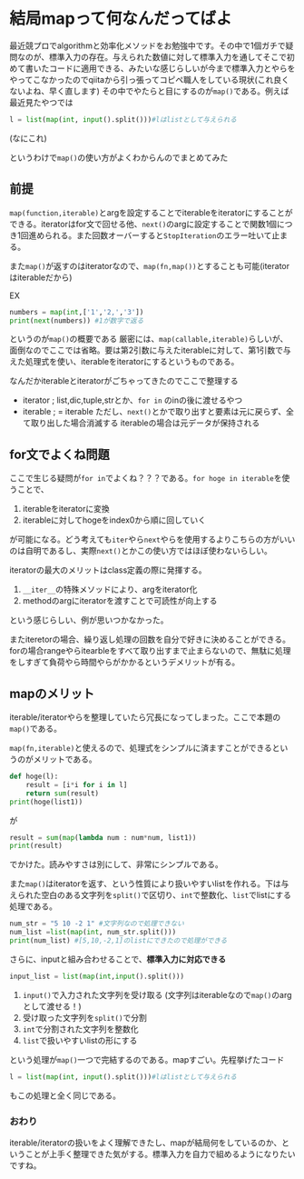 # 結局mapって何なんだってばよ
最近競プロでalgorithmと効率化メソッドをお勉強中です。その中で1個ガチで疑問なのが、標準入力の存在。与えられた数値に対して標準入力を通してそこで初めて書いたコードに適用できる、みたいな感じらしいが今まで標準入力とやらをやってこなかったのでqiitaから引っ張ってコピペ職人をしている現状(これ良くないよね、早く直します)
その中でやたらと目にするのが`map()`である。例えば最近見たやつでは

```python
l = list(map(int, input().split()))#lはlistとして与えられる
```

(なにこれ)

というわけで`map()`の使い方がよくわからんのでまとめてみた

## 前提
`map(function,iterable)`とargを設定することでiterableをiteratorにすることができる。iteratorはfor文で回せる他、`next()`のargに設定することで関数1個につき1回進められる。また回数オーバーすると`StopIteration`のエラー吐いて止まる。

また`map()`が返すのはiteratorなので、`map(fn,map())`とすることも可能(iteratorはiterableだから)

EX

```python
numbers = map(int,['1','2,','3'])
print(next(numbers)) #1が数字で返る
```

というのが`map()`の概要である 厳密には、`map(callable,iterable)`らしいが、面倒なのでここでは省略。要は第2引数に与えたiterableに対して、第1引数で与えた処理式を使い、iterableをiteratorにするというものである。

なんだかiterableとiteratorがごちゃってきたのでここで整理する

- iterator ; list,dic,tuple,strとか、`for in` のinの後に渡せるやつ
- iterable ; = iterable ただし、`next()`とかで取り出すと要素は元に戻らず、全て取り出した場合消滅する iterableの場合は元データが保持される
## for文でよくね問題
ここで生じる疑問が`for in`でよくね？？？である。`for hoge in iterable`を使うことで、

1. iterableをiteratorに変換 
2. iterableに対してhogeをindex0から順に回していく

が可能になる。どう考えても`iter`やら`next`やらを使用するよりこちらの方がいいのは自明であるし、実際`next()`とかこの使い方ではほぼ使わないらしい。

iteratorの最大のメリットはclass定義の際に発揮する。
1. `__iter__`の特殊メソッドにより、argをiterator化
2. methodのargにiteratorを渡すことで可読性が向上する

という感じらしい、例が思いつかなかった。

またiteretorの場合、繰り返し処理の回数を自分で好きに決めることができる。forの場合rangeやらitearbleをすべて取り出すまで止まらないので、無駄に処理をしすぎて負荷やら時間やらがかかるというデメリットが有る。

## mapのメリット
iterable/iteratorやらを整理していたら冗長になってしまった。ここで本題の`map()`である。

`map(fn,iterable)`と使えるので、処理式をシンプルに済ますことができるというのがメリットである。
```python
def hoge(l):
    result = [i*i for i in l]
    return sum(result)
print(hoge(list1))
```
が
```python
result = sum(map(lambda num : num*num, list1))
print(result)
```
でかけた。読みやすさは別にして、非常にシンプルである。

また`map()`はiteratorを返す、という性質により扱いやすいlistを作れる。下は与えられた空白のある文字列を`split()`で区切り、`int`で整数化、`list`でlistにする処理である。
```python
num_str = "5 10 -2 1" #文字列なので処理できない
num_list =list(map(int, num_str.split()))
print(num_list) #[5,10,-2,1]のlistにできたので処理ができる
```

さらに、inputと組み合わせることで、**標準入力に対応できる**
```python
input_list = list(map(int,input().split()))
```
1. `input()`で入力された文字列を受け取る (文字列はiterableなので`map()`のargとして渡せる！)
2. 受け取った文字列を`split()`で分割
3. `int`で分割された文字列を整数化
4. `list`で扱いやすいlistの形にする

という処理が`map()`一つで完結するのである。mapすごい。先程挙げたコード

```python
l = list(map(int, input().split()))#lはlistとして与えられる
```

もこの処理と全く同じである。

### おわり
iterable/iteratorの扱いをよく理解できたし、mapが結局何をしているのか、ということが上手く整理できた気がする。標準入力を自力で組めるようになりたいですね。
